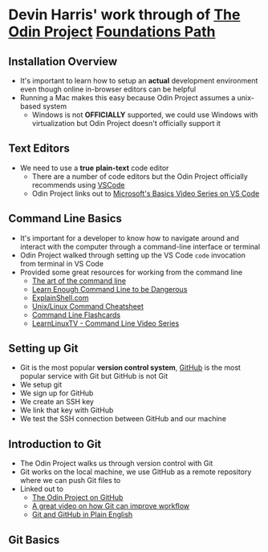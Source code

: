 # Devin Harris' work through of [The Odin Project](https://www.theodinproject.com/) [Foundations Path](https://www.theodinproject.com/paths/foundations/courses/foundations/)
## Installation Overview
- It's important to learn how to setup an **actual** development environment even though online in-browser editors can be helpful
- Running a Mac makes this easy because Odin Project assumes a unix-based system
  - Windows is not **OFFICIALLY** supported, we could use Windows with virtualization but Odin Project doesn't officially support it
## Text Editors
- We need to use a **true** **plain-text** code editor 
  -  There are a number of code editors but the Odin Project officially recommends using [VSCode](https://code.visualstudio.com/)
  -  Odin Project links out to [Microsoft's Basics Video Series on VS Code](https://code.visualstudio.com/docs/introvideos/basics)
## Command Line Basics
- It's important for a developer to know how to navigate around and interact with the computer through a command-line interface or terminal
- Odin Project walked through setting up the VS Code `code` invocation from terminal in VS Code
- Provided some great resources for working from the command line
  - [The art of the command line](https://github.com/jlevy/the-art-of-command-line#readme)
  - [Learn Enough Command Line to be Dangerous](https://www.learnenough.com/command-line-tutorial)
  - [ExplainShell.com](http://explainshell.com/)
  - [Unix/Linux Command Cheatsheet](https://files.fosswire.com/2007/08/fwunixref.pdf)
  - [Command Line Flashcards](https://flashcards.github.io/command_line/introduction.html)
  - [LearnLinuxTV - Command Line Video Series](https://www.youtube.com/playlist?list=PLT98CRl2KxKHaKA9-4_I38sLzK134p4GJ)
## Setting up Git
- Git is the most popular **version control system**, [GitHub](https://github.com/) is the most popular service with Git but GitHub is not Git
- We setup git
- We sign up for GitHub
- We create an SSH key
- We link that key with GitHub
- We test the SSH connection between GitHub and our machine
## Introduction to Git 
- The Odin Project walks us through version control with Git
- Git works on the local machine, we use GitHub as a remote repository where we can push Git files to
- Linked out to
  - [The Odin Project on GitHub](https://github.com/TheOdinProject)
  - [A great video on how Git can improve workflow](https://www.youtube.com/watch?v=8oRjP8yj2Wo)
  - [Git and GitHub in Plain English](https://blog.red-badger.com/blog/2016/11/29/gitgithub-in-plain-english)
## Git Basics 
